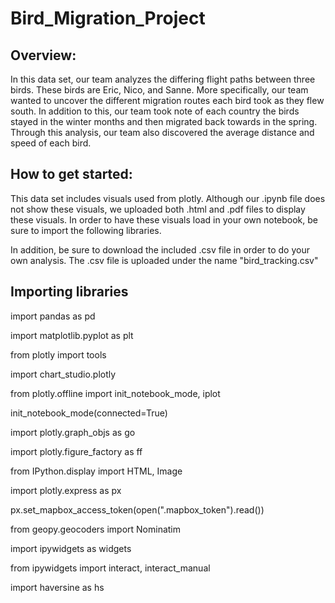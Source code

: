 # Bird_Migration_Project

## Overview: 
  In this data set, our team analyzes the differing flight paths between three birds. These birds are Eric, Nico, and Sanne. More specifically, our team wanted to uncover the different migration routes each bird took as they flew south. In addition to this, our team took note of each country the birds stayed in the winter months and then migrated back towards in the spring. Through this analysis, our team also discovered the average distance and speed of each bird.

## How to get started: 
  This data set includes visuals used from plotly. Although our .ipynb file does not show these visuals, we uploaded both .html and .pdf files to display these visuals. In order to have these visuals load in your own notebook, be sure to import the following libraries.
  
  In addition, be sure to download the included .csv file in order to do your own analysis. The .csv file is uploaded under the name "bird_tracking.csv"
  
## Importing libraries
import pandas as pd  

import matplotlib.pyplot as plt 

from plotly import tools

import chart_studio.plotly

from plotly.offline import init_notebook_mode, iplot

init_notebook_mode(connected=True)

import plotly.graph_objs as go

import plotly.figure_factory as ff

from IPython.display import HTML, Image

import plotly.express as px

px.set_mapbox_access_token(open(".mapbox_token").read())

from geopy.geocoders import Nominatim

import ipywidgets as widgets

from ipywidgets import interact, interact_manual

import haversine as hs
